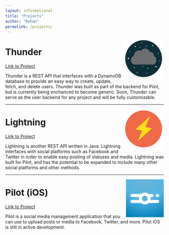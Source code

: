 ```yaml
---
layout: informational
title: "Projects"
author: "Rohan"
permalink: /projects/
---
```


<img align="right" src="/assets/img/projects/thunder.png">

# Thunder

[Link to Project](https://www.github.com/RohanNagar/thunder)

Thunder is a REST API that interfaces with a DynamoDB database to provide an easy way to create, update, fetch, and delete users.
Thunder was built as part of the backend for Pilot, but is currently being enchanced to become generic.
Soon, Thunder can serve as the user backend for any project and will be fully customizable.

<hr>

<img align="right" src="/assets/img/projects/lightning.png">

# Lightning

[Link to Project](https://www.github.com/RohanNagar/lightning)

Lightning is another REST API written in Java. Lightning interfaces with social platforms such as Facebook and Twitter in order to enable easy posting of statuses and media.
Lightning was built for Pilot, and has the potential to be expanded to include many other social platforms and other methods.

<hr>

<img align="right" src="/assets/img/projects/pilot.png">

# Pilot (iOS)

[Link to Project](https://github.com/SanctionCo/pilot-ios)

Pilot is a social media management application that you can use to upload posts or media to Facebook, Twitter, and more.
Pilot iOS is still in active development.


